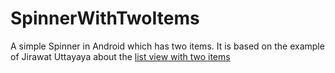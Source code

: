 SpinnerWithTwoItems
===================

A simple Spinner in Android which has two items.
It is based on the example of Jirawat Uttayaya about the <a href="http://www.javajirawat.com/2013/03/android-listview-tutorial_12.html">list view with two items</a>
